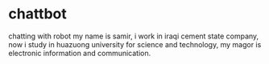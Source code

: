 # chattbot
chatting with robot
my name is samir, i work in iraqi cement state company, now i study in huazuong university for science and technology, my magor is electronic information and communication.
